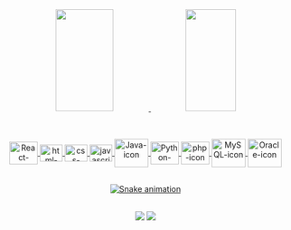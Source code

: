 <div align="center">
  <a href="https://github.com/GabrielBdSilva">
  <img height="180em" width="45%" src="https://github-readme-stats.vercel.app/api?username=GabrielBdSilva&show_icons=true&theme=transparent&include_all_comits=true&count_private=true&"/>
  <img height="180em" width="42%" src="https://github-readme-stats.vercel.app/api/top-langs/?username=GabrielBdSilva&layout=compact&langs_count=07&theme=transparent"/>
 
##
  
  <div align="center"> <br>
      <img align="center" alt="React-icon" height="40" width="50"src="https://cdn.jsdelivr.net/gh/devicons/devicon/icons/react/react-original.svg" />
      <img align="center" alt="html-icon" height="30" width="40" src="https://cdn.jsdelivr.net/gh/devicons/devicon/icons/html5/html5-original.svg" />
      <img align="center" alt="css-icon" height="30" width="40" src="https://cdn.jsdelivr.net/gh/devicons/devicon/icons/css3/css3-original.svg" />
      <img align="center" alt="javascript-icon" height="30" width="40" src="https://cdn.jsdelivr.net/gh/devicons/devicon/icons/javascript/javascript-original.svg" />
      <img align="center" alt="Java-icon" height="50" width="60"src="https://cdn.jsdelivr.net/gh/devicons/devicon/icons/java/java-original-wordmark.svg" />
      <img align="center" alt="Python-icon" height="40" width="50"src="https://cdn.jsdelivr.net/gh/devicons/devicon/icons/python/python-original.svg" />
      <img align="center" alt="php-icon" height="40" width="50" src="https://cdn.jsdelivr.net/gh/devicons/devicon/icons/php/php-original.svg" />
      <img align="center" alt="MySQL-icon" height="50" width="60" src="https://cdn.jsdelivr.net/gh/devicons/devicon/icons/mysql/mysql-original-wordmark.svg" />
      <img align="center" alt="Oracle-icon" height="50" width="60" src="https://cdn.jsdelivr.net/gh/devicons/devicon/icons/oracle/oracle-original.svg" />
          
      
          
</div>

##
    
<div align="center">
  
  ![Snake animation](https://github.com/danielbped/danielbped/blob/output/github-contribution-grid-snake.svg)
  
</div>

<div align="center"><br>
  <a href="https://www.linkedin.com/in/gabrielbdsilva" target="_blank"><img src="https://img.shields.io/badge/-LinkedIn-%230077B5?style=for-the-badge&logo=linkedin&logoColor=white" target="_blank"></a> 
  <a href="mailto:gabriel.benjamim3200@gmail.com"><img src="https://img.shields.io/badge/-Gmail-%23333?style=for-the-badge&logo=gmail&logoColor=white" target="_blank">     </a>
</div>
